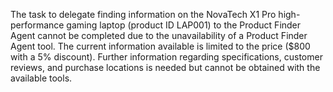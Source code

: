 The task to delegate finding information on the NovaTech X1 Pro high-performance gaming laptop (product ID LAP001) to the Product Finder Agent cannot be completed due to the unavailability of a Product Finder Agent tool.  The current information available is limited to the price ($800 with a 5% discount).  Further information regarding specifications, customer reviews, and purchase locations is needed but cannot be obtained with the available tools.
